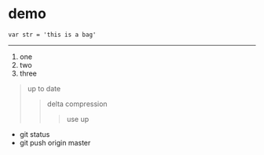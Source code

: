 # demo
`var str = 'this is a bag'`


----------

 1. one
 2. two
 3. three

> up to date
> > delta compression
> >> use up

* git status
* git push origin master
